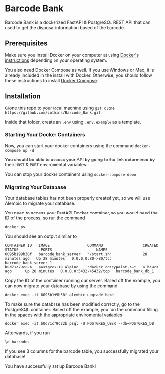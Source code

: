 # Barcode Bank

Barcode Bank is a dockerized FastAPI & PostgreSQL REST API that can used to get the disposal information based of the barcode. 

## Prerequisites

Make sure you install Docker on your computer at using [Docker's instructions](https://docs.docker.com/get-docker/) depending on your operating system.

You also need Docker Compose as well. If you use Windows or Mac, it is already included in the install with Docker. Otherwise, you should follow these instructions to install [Docker Compose](https://docs.docker.com/compose/install/).

## Installation

Clone this repo to your local machine using ```git clone https://github.com/zotbins/Barcode_Bank.git```

Inside that folder, create an ```.env``` using ```.env.example``` as a template.

### Starting Your Docker Containers

Now, you can start your docker containers using the command ```docker-compose up -d```

You should be able to access your API by going to the link determined by their ```HOST``` & ```PORT``` enviromental variables. 

You can stop your docker containers using ```docker-compose down```

### Migrating Your Database

Your database tables has not been properly created yet, so we will use Alembic to migrate your database.

You need to access your FastAPI Docker container, so you would need the ID of the process, so run the command

```
docker ps
```

You should see an output similar to 
```
CONTAINER ID   IMAGE                 COMMAND                  CREATED          STATUS          PORTS                    NAMES
6095b199b38f   barcode_bank_server   "/start.sh"              28 minutes ago   Up 28 minutes   0.0.0.0:80->80/tcp       barcode_bank_server_1
b0d71c79c22b   postgres:13-alpine    "docker-entrypoint.s…"   4 hours ago      Up 28 minutes   0.0.0.0:5432->5432/tcp   barcode_bank_db_1    
```

Copy the ID of the container running our server. Based off the example, you can now migrate your database by using the command

```
docker exec -it 6095b199b38f alembic upgrade head
```

To make sure the database has been modified correctly, go to the PostgreSQL container. Based off the example, you run the command filling in the spaces with the appropriate enviromental variables
```
docker exec -it b0d71c79c22b psql -U POSTGRES_USER --db=POSTGRES_DB
```

Afterwards, if you run
```
\d barcodes 
```

If you see 3 columns for the barcode table, you successfully migrated your database! 

You have successfully set up Barcode Bank!


